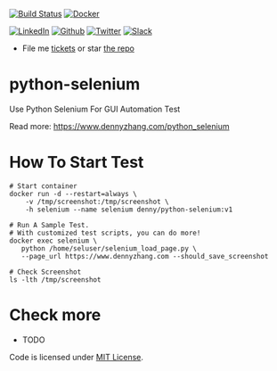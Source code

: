 [![Build Status](https://travis-ci.org/DennyZhang/python-selenium.svg?branch=master)](https://travis-ci.org/DennyZhang/python-selenium) [![Docker](https://www.dennyzhang.com/wp-content/uploads/sns/docker.png)](https://hub.docker.com/r/denny/python-selenium/)

[![LinkedIn](https://www.dennyzhang.com/wp-content/uploads/sns/linkedin.png)](https://www.linkedin.com/in/dennyzhang001) [![Github](https://www.dennyzhang.com/wp-content/uploads/sns/github.png)](https://github.com/DennyZhang) [![Twitter](https://www.dennyzhang.com/wp-content/uploads/sns/twitter.png)](https://twitter.com/dennyzhang001) [![Slack](https://www.dennyzhang.com/wp-content/uploads/sns/slack.png)](https://www.dennyzhang.com/slack)

- File me [tickets](https://github.com/DennyZhang/python-selenium/issues) or star [the repo](https://github.com/DennyZhang/python-selenium)

# python-selenium
Use Python Selenium For GUI Automation Test

Read more: https://www.dennyzhang.com/python_selenium

# How To Start Test
```
# Start container
docker run -d --restart=always \
    -v /tmp/screenshot:/tmp/screenshot \
    -h selenium --name selenium denny/python-selenium:v1

# Run A Sample Test. 
# With customized test scripts, you can do more!
docker exec selenium \
   python /home/seluser/selenium_load_page.py \
   --page_url https://www.dennyzhang.com --should_save_screenshot

# Check Screenshot
ls -lth /tmp/screenshot
```

# Check more
- TODO

Code is licensed under [MIT License](https://www.dennyzhang.com/wp-content/mit_license.txt).
